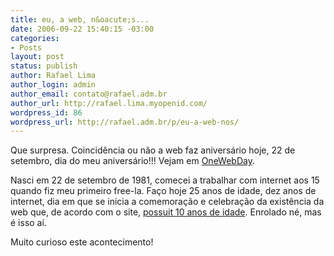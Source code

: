 ```yaml
---
title: eu, a web, n&oacute;s...
date: 2006-09-22 15:40:15 -03:00
categories:
- Posts
layout: post
status: publish
author: Rafael Lima
author_login: admin
author_email: contato@rafael.adm.br
author_url: http://rafael.lima.myopenid.com/
wordpress_id: 86
wordpress_url: http://rafael.adm.br/p/eu-a-web-nos/
---
```


Que surpresa. Coincid&ecirc;ncia ou n&atilde;o a web faz anivers&aacute;rio hoje, 22 de setembro, dia do meu anivers&aacute;rio!!! Vejam em <a href="http://www.onewebday.org/">OneWebDay</a>.

Nasci em 22 de setembro de 1981, comecei a trabalhar com internet aos 15 quando fiz meu primeiro free-la. Fa&ccedil;o hoje 25 anos de idade, dez anos de internet, dia em que se inicia a comemora&ccedil;&atilde;o e celebra&ccedil;&atilde;o da exist&ecirc;ncia da web que, de acordo com o site, <a href="http://www.onewebday.org/?p=158">possuit 10 anos de idade</a>. Enrolado n&eacute;, mas &eacute; isso a&iacute;.

Muito curioso este acontecimento!
